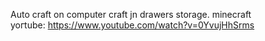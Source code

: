 Auto craft on computer craft jn drawers storage. minecraft
</br>
yoгtube: https://www.youtube.com/watch?v=0YvujHhSrms

